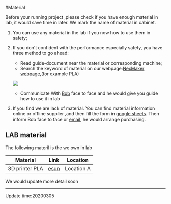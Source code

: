 #Material

Before your running project ,please check if you have enough material in lab, it would save time in later. We mark the name of material in cabinet.

1. You can use any material in the lab if you now how to use them in safety;
2. If you don't confident with the performance especially safety, you have three method to go ahead:
    * Read guide-document near the material or corresponding machine;
    * Search the keyword of material on our webpage:[NexMaker webpage](https://www.nexmaker.com/),(for example PLA)
    
    ![](https://gitlab.com/picbed/bed/uploads/4cf38587b1a3966be9752c137ecba827/PLA.png)
    
    * Communicate With [Bob](bob@nexpcb.com) face to face and he would give you guide how to use it in lab
3. If you find we are lack of material. You can find material information online or offline supplier ,and then fill the form in [google sheets](https://docs.google.com/spreadsheets/d/16YrZSg6tmvkSPjY2PUaWezGl4p_KxTKG7eFvPwa2ddA/edit?usp=sharing). Then inform Bob face to face or [email](bob@nexpcb.com), he would arrange purchasing.



## LAB material

The following materil is the we own in lab

|  Material   | Link  |Location|
|  ----  | ----  |----  |
| 3D printer PLA |[esun](https://detail.tmall.com/item.htm?spm=a230r.1.14.37.3d6a4993wLohQj&id=551633653327&ns=1&abbucket=4) | Location A|

We would update more detail soon
*****

Update time:20200305